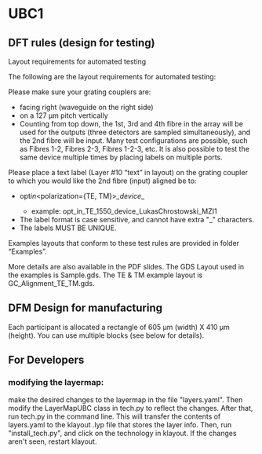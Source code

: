 # UBC1

## DFT rules (design for testing)

Layout requirements for automated testing

The following are the layout requirements for automated testing:

Please make sure your grating couplers are:

- facing right (waveguide on the right side)
- on a 127 µm pitch vertically
- Counting from top down, the 1st, 3rd and 4th fibre in the array will be used for the outputs (three detectors are sampled simultaneously), and the 2nd fibre will be input. Many test configurations are possible, such as Fibres 1-2, Fibres 2-3, Fibres 1-2-3, etc. It is also possible to test the same device multiple times by placing labels on multiple ports.

Please place a text label (Layer #10 “text” in layout) on the grating coupler to which you would like the 2nd fibre (input) aligned be to:

- opt*in*<polarization={TE, TM}>_<wvl>\_device_<deviceID>\_<comment>
  - example: opt_in_TE_1550_device_LukasChrostowski_MZI1
- The label format is case sensitive, and cannot have extra "\_" characters.
- The labels MUST BE UNIQUE.

Examples layouts that conform to these test rules are provided in folder “Examples”.

More details are also available in the PDF slides. The GDS Layout used in the examples is Sample.gds. The TE & TM example layout is GC_Alignment_TE_TM.gds.

## DFM Design for manufacturing

Each participant is allocated a rectangle of 605 µm (width) X 410 µm (height). You can use multiple blocks (see below for details).

## For Developers
### modifying the layermap:
make the desired changes to the layermap in the file "layers.yaml". Then modify the LayerMapUBC class in tech.py to reflect the changes. After that, run tech.py in the command line. This will transfer the contents of layers.yaml to the klayout .lyp file that stores the layer info. Then, run "install_tech.py", and click on the technology in klayout. If the changes aren't seen, restart klayout.
